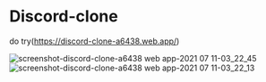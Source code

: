 
# Discord-clone
do try(https://discord-clone-a6438.web.app/)

![screenshot-discord-clone-a6438 web app-2021 07 11-03_22_45](https://user-images.githubusercontent.com/71871246/125177397-03b17580-e1f9-11eb-8def-d5930e73cebe.png)
![screenshot-discord-clone-a6438 web app-2021 07 11-03_22_13](https://user-images.githubusercontent.com/71871246/125177418-30fe2380-e1f9-11eb-86f6-5bb593db9172.png)

